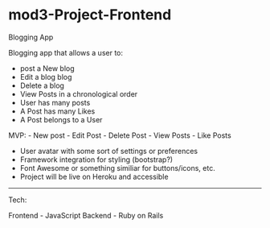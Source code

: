 # mod3-Project-Frontend

Blogging App

Blogging app that allows a user to: 
- post a New blog 
- Edit a blog blog 
- Delete a blog 
- View Posts in a chronological order 
- User has many posts
- A Post has many Likes
- A Post belongs to a User

MVP:
    - New post
    - Edit Post
    - Delete Post
    - View Posts
    - Like Posts

* User avatar with some sort of settings or preferences 
* Framework integration for styling (bootstrap?)
* Font Awesome or something similiar for buttons/icons, etc.
* Project will be live on Heroku and accessible

---------------------------------------------

Tech:

Frontend - JavaScript
Backend - Ruby on Rails



